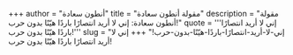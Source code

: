 +++
author = "أنطون سعادة"
title = "مقولة أنطون سعادة"
description = "مقولة أنطون سعادة: إني لا أريد انتصارًا باردًا هيّنًا بدون حرب!"
quote = '''إني لا أريد انتصارًا باردًا هيّنًا بدون حرب!''' 
slug = "إني-لا-أريد-انتصارًا-باردًا-هيّنًا-بدون-حرب!"
+++
إني لا أريد انتصارًا باردًا هيّنًا بدون حرب!
